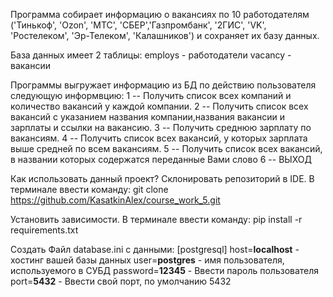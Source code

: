 
Программа собирает информацию о вакансиях по 10 работодателям ('Тинькоф', 'Ozon', 'МТС', 'СБЕР','Газпромбанк', '2ГИС', 
'VK', 'Ростелеком', 'Эр-Телеком', 'Калашников') и сохраняет их базу данных.

База данных имеет 2 таблицы:
employs - работодатели
vacancy - вакансии

Программы выгружает информацию из БД по действию пользователя следующую информвцию:
1 -- Получить список всех компаний и количество вакансий у каждой компании.
2 -- Получить список всех вакансий с указанием названия компании,названия вакансии и зарплаты и ссылки на вакансию.
3 -- Получить среднюю зарплату по вакансиям.
4 -- Получить список всех вакансий, у которых зарплата выше средней по всем вакансиям.
5 -- Получить список всех вакансий, в названии которых содержатся переданные Вами слово
6 -- ВЫХОД

Как использовать данный проект?
Склонировать репозиторий в IDE.
В терминале ввести команду:
git clone https://github.com/KasatkinAlex/course_work_5.git

Установить зависимости.
В терминале ввести команду:
pip install -r requirements.txt

Создать Файл database.ini с данными:
[postgresql]
host=**localhost** - хостинг вашей базы данных
user=**postgres** - имя пользователя, используемого в СУБД
password=**12345** - Ввести пароль пользователя
port=**5432** - Ввести свой порт, по умолчанию 5432

